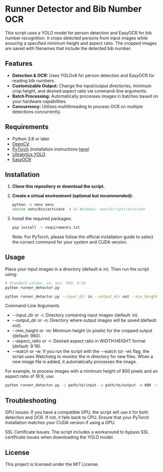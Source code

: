 # Runner Detector and Bib Number OCR

This script uses a YOLO model for person detection and EasyOCR for bib number recognition. It crops detected persons from input images while ensuring a specified minimum height and aspect ratio. The cropped images are saved with filenames that include the detected bib number.

## Features

- **Detection & OCR:** Uses YOLOv8 for person detection and EasyOCR for reading bib numbers.
- **Customizable Output:** Change the input/output directories, minimum crop height, and desired aspect ratio via command-line arguments.
- **Batch Processing:** Automatically processes images in batches based on your hardware capabilities.
- **Concurrency:** Utilizes multithreading to process OCR on multiple detections concurrently.

## Requirements

- Python 3.8 or later
- [OpenCV](https://pypi.org/project/opencv-python/)
- [PyTorch](https://pytorch.org/) (installation instructions [here](https://pytorch.org/get-started/locally/))
- [Ultralytics YOLO](https://pypi.org/project/ultralytics/)
- [EasyOCR](https://pypi.org/project/easyocr/)

## Installation

1. **Clone this repository or download the script.**

2. **Create a virtual environment (optional but recommended):**

   ```bash
   python -m venv venv
   source venv/bin/activate  # On Windows: venv\Scripts\activate
    ```
3. Install the required packages:
    ```bash
   pip install -r requirements.txt
    ```
   Note: For PyTorch, please follow the official installation guide to select the correct command for your system and CUDA version.

## Usage
Place your input images in a directory (default is in). Then run the script using:
```bash
# Standard values, in, out, 960, 9:16
python runner_detector.py

python runner_detector.py --input_dir in --output_dir out --min_height 960 --aspect_ratio 9:16
```

Command-Line Arguments
- --input_dir or -i: Directory containing input images (default: in).
- --output_dir or -o: Directory where output images will be saved (default: out).
- --min_height or -m: Minimum height (in pixels) for the cropped output (default: 960).
- --aspect_ratio or -r: Desired aspect ratio in WIDTH:HEIGHT format (default: 9:16).
- --watch or -w: If you run the script with the --watch (or -w) flag, the script uses Watchdog to monitor the in directory for new files. When a new image file is added, it automatically processes the image.

For example, to process images with a minimum height of 800 pixels and an aspect ratio of 16:9, use:

```bash
python runner_detector.py -i path/to/input -o path/to/output -m 800 -r 16:9
```

## Troubleshooting
GPU Issues:
If you have a compatible GPU, the script will use it for both detection and OCR. If not, it falls back to CPU. Ensure that your PyTorch installation matches your CUDA version if using a GPU.

SSL Certificate Issues:
The script includes a workaround to bypass SSL certificate issues when downloading the YOLO model.

## License
This project is licensed under the MIT License.